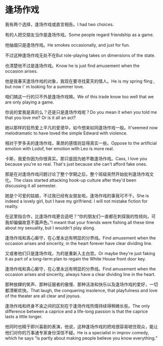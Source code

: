 # 逢场作戏

<p><span class="chinese">我有两个选择，逢场作戏或直言相告。</span><span class="english">I had two choices.</span></p>

<p><span class="chinese">有的人把交朋友当作是逢场作戏。</span><span class="english">Some people regard friendship as a game.</span></p>

<p><span class="chinese">他抽烟只是逢场作戏。</span><span class="english">He smokes occasionally, and just for fun.</span></p>

<p><span class="chinese">不过这种逢场作戏无处不在</span><span class="english">But role-playing takes on dimensions of the state.</span></p>

<p><span class="chinese">也清楚他不过是逢场作戏。</span><span class="english">Know he is just find amusement when the occasion arises.</span></p>

<p><span class="chinese">他是我春天逢场作戏的对象，我现在要寻找夏天的情人。</span><span class="english">He is my spring fling , but now i' m looking for a summer love.</span></p>

<p><span class="chinese">咱们搞这一行的只不外是逢场作戏嘛。</span><span class="english">We of this trade know too well that we are only playing a game.</span></p>

<p><span class="chinese">你说的爱我是真的么？还是只是逢场作戏呢？</span><span class="english">Do you mean it when you told me that you love me? Or is it all an act?</span></p>

<p><span class="chinese">她以那样的狂热爱上平凡的爱德华，如今想来如同逢场作戏一般。</span><span class="english">It'seemed now melodramatic to have loved the simple Edward with violence.</span></p>

<p><span class="chinese">相对于罗多夫的逢场作戏，莱昂的感情则显得真实一些。</span><span class="english">Oppose to the artificial emotion with Lodof, her emotion with Leo is more real.</span></p>

<p><span class="chinese">卡斯，我爱你因为你很真实。那只是因为她不敢逢场作戏。</span><span class="english">Cass, I love you because you're so real. That's just because she can't afford fake ones.</span></p>

<p><span class="chinese">那是在对逢场作戏问题讨论了整个学期之后，整个班级突然开始批判逢场作戏文化。</span><span class="english">The class started attacking hook-up culture after they'd been discussing it all semester.</span></p>

<p><span class="chinese">她是个可爱的姑娘，不过我已经有女朋友啦。逢场作戏的事我可不干。</span><span class="english">She is indeed a lovely girl, but I have my girlfriend. I will not mistake fiction for reality.</span></p>

<p><span class="chinese">在这里指合作，比逢场作戏更合适吧？“你的朋友们一直都在刺探我的性倾向，可我却偏偏故意不露声色。”</span><span class="english">I meant that your friends were fishing all these time about my sexuality, but I wouldn't play along.</span></p>

<p><span class="chinese">逢场作戏和真心厮守，在心里永远有明显的分界线。</span><span class="english">Find amusement when the occasion arises and sincerity, in the heart forever have clear dividing line.</span></p>

<p><span class="chinese">又或者他们只是逢场作戏，为的是重新入主白宫。</span><span class="english">Or maybe they're just faking it as part of a long-term plan to regain the White House front door key.</span></p>

<p><span class="chinese">逢场作戏和真心厮守，在心里永远有明显的分界线。</span><span class="english">Find amusement when the occasion arises and sincerity, always have a clear dividing line in the heart.</span></p>

<p><span class="chinese">那种放肆的笑声、那种征服者的傲慢、那种活泼和快乐以及逢场作戏的爱好，一切都清晰欢快。</span><span class="english">That laugh, the conquering insolence, that playfulness and love of the theater are all clear and joyous.</span></p>

<p><span class="chinese">逢场作戏和终身不渝之间的区别在于逢场作戏热情持续得稍微长些。</span><span class="english">The only difference between a caprice and a life-long passion is that the caprice lasts a little longer.</span></p>

<p><span class="chinese">他同时也精于即兴喜剧的表演，他说，这种逢场作戏的把戏很容易唬住观众，能让他们对你的万事通专家身份深信不疑。</span><span class="english">He is a specialist in improv comedy, which he says “is partly about making people believe you know everything.”</span></p>

